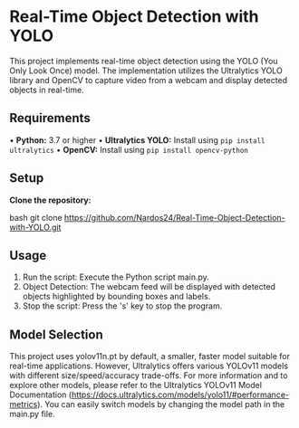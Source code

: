# Real-Time Object Detection with YOLO

This project implements real-time object detection using the YOLO (You Only Look Once) model. The implementation utilizes the Ultralytics YOLO library and OpenCV to capture video from a webcam and display detected objects in real-time.
## Requirements

• **Python:** 3.7 or higher
• **Ultralytics YOLO:** 
Install using `pip install ultralytics`
• **OpenCV:** 
Install using `pip install opencv-python`
## Setup

 **Clone the repository:**
  
bash
  git clone https://github.com/Nardos24/Real-Time-Object-Detection-with-YOLO.git
 ## Usage

1. Run the script: Execute the Python script main.py.
2. Object Detection: The webcam feed will be displayed with detected objects highlighted by bounding boxes and labels.
3. Stop the script: Press the 's' key to stop the program.


## Model Selection

This project uses yolov11n.pt by default, a smaller, faster model suitable for real-time applications. However, Ultralytics offers various YOLOv11 models with different size/speed/accuracy trade-offs. For more information and to explore other models, please refer to the Ultralytics YOLOv11 Model Documentation (https://docs.ultralytics.com/models/yolo11/#performance-metrics). You can easily switch models by changing the model path in the main.py file.
